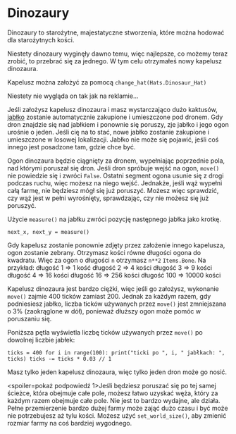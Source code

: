 # Dinozaury
Dinozaury to starożytne, majestatyczne stworzenia, które można hodować dla starożytnych kości.

Niestety dinozaury wyginęły dawno temu, więc najlepsze, co możemy teraz zrobić, to przebrać się za jednego.
W tym celu otrzymałeś nowy kapelusz dinozaura.

Kapelusz można założyć za pomocą
`change_hat(Hats.Dinosaur_Hat)`

Niestety nie wygląda on tak jak na reklamie...

Jeśli założysz kapelusz dinozaura i masz wystarczająco dużo kaktusów, [jabłko](objects/apple) zostanie automatycznie zakupione i umieszczone pod dronem.
Gdy dron znajdzie się nad jabłkiem i ponownie się poruszy, zje jabłko i jego ogon urośnie o jeden. Jeśli cię na to stać, nowe jabłko zostanie zakupione i umieszczone w losowej lokalizacji.
Jabłko nie może się pojawić, jeśli coś innego jest posadzone tam, gdzie chce być.

Ogon dinozaura będzie ciągnięty za dronem, wypełniając poprzednie pola, nad którymi poruszał się dron. Jeśli dron spróbuje wejść na ogon, `move()` nie powiedzie się i zwróci `False`. 
Ostatni segment ogona usunie się z drogi podczas ruchu, więc możesz na niego wejść. Jednakże, jeśli wąż wypełni całą farmę, nie będziesz mógł się już poruszyć. Możesz więc sprawdzić, czy wąż jest w pełni wyrośnięty, sprawdzając, czy nie możesz się już poruszyć.

Użycie `measure()` na jabłku zwróci pozycję następnego jabłka jako krotkę.

`next_x, next_y = measure()`

Gdy kapelusz zostanie ponownie zdjęty przez założenie innego kapelusza, ogon zostanie zebrany.
Otrzymasz kości równe długości ogona do kwadratu. Więc za ogon o długości `n` otrzymasz `n**2` `Items.Bone`. 
Na przykład:
długość 1 => 1 kość
długość 2 => 4 kości
długość 3 => 9 kości
długość 4 => 16 kości
długość 16 => 256 kości
długość 100 => 10000 kości

Kapelusz dinozaura jest bardzo ciężki, więc jeśli go założysz, wykonanie `move()` zajmie 400 ticków zamiast 200. Jednak za każdym razem, gdy podniesiesz jabłko, liczba ticków używanych przez `move()` jest zmniejszana o 3% (zaokrąglone w dół), ponieważ dłuższy ogon może pomóc w poruszaniu się.

Poniższa pętla wyświetla liczbę ticków używanych przez `move()` po dowolnej liczbie jabłek:

`ticks = 400
for i in range(100):
    print("ticki po ", i, " jabłkach: ", ticks)
    ticks -= ticks * 0.03 // 1`

Masz tylko jeden kapelusz dinozaura, więc tylko jeden dron może go nosić.

<spoiler=pokaż podpowiedź 1>Jeśli będziesz poruszać się po tej samej ścieżce, która obejmuje całe pole, możesz łatwo uzyskać węża, który za każdym razem obejmuje całe pole. Nie jest to bardzo wydajne, ale działa.
Pełne przemierzenie bardzo dużej farmy może zająć dużo czasu i być może nie potrzebujesz aż tylu kości. Możesz użyć `set_world_size()`, aby zmienić rozmiar farmy na coś bardziej wygodnego.</spoiler>